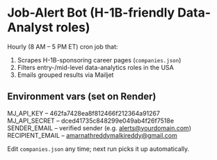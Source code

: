 # Job-Alert Bot  (H-1B-friendly Data-Analyst roles)

Hourly (8 AM – 5 PM ET) cron job that:
1. Scrapes H-1B-sponsoring career pages (`companies.json`)
2. Filters entry-/mid-level data-analytics roles in the USA
3. Emails grouped results via Mailjet

## Environment vars (set on Render)
MJ_API_KEY       – 462fa7428ea8f812466f212364a91267  
MJ_API_SECRET    – dced41735c848299e049ab4f26f7518e  
SENDER_EMAIL     – verified sender (e.g. alerts@yourdomain.com)  
RECIPIENT_EMAIL  – amarnathreddymalkireddy@gmail.com  

Edit `companies.json` any time; next run picks it up automatically.
